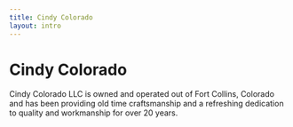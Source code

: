 ```yaml
--- 
title: Cindy Colorado
layout: intro
---
```


# Cindy Colorado

Cindy Colorado LLC is owned and operated out of Fort Collins, Colorado and has been providing old time craftsmanship and a refreshing dedication to quality and workmanship for over 20 years.

<!-- <a class="btn btn-primary btn-small">Learn more &raquo;</a> -->

